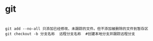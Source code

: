 # git

##### 

~~~

git add --no-all 只添加已经修改、未跟踪的文件。但不添加被删除的文件到暂存区
git checkout -b 分支名称  远程分支名称  #创建本地分支并跟踪远程分支
~~~

